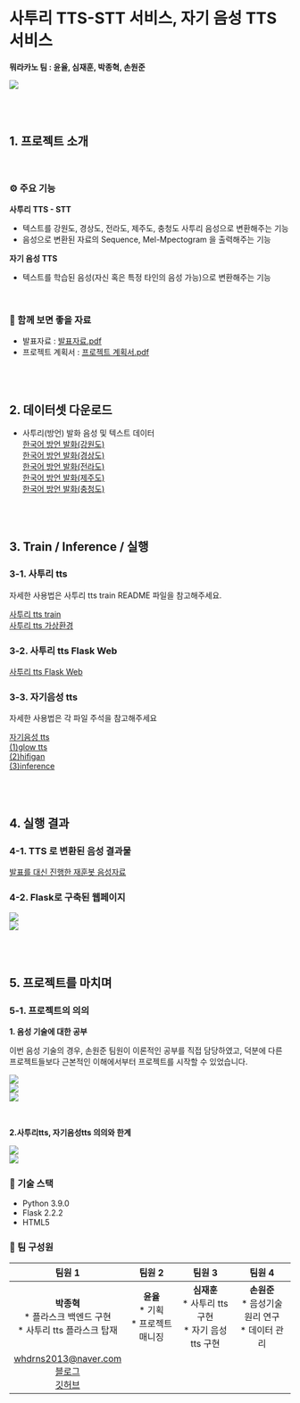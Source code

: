 # 사투리 TTS-STT 서비스, 자기 음성 TTS 서비스

**뭐라카노 팀 : 윤율, 심재훈, 박종혁, 손원준**  


![](./src/images/image_01.png)

<br>
<br>

## 1. 프로젝트 소개

<br>

### ⚙️ 주요 기능  

**사투리 TTS - STT**  
* 텍스트를 강원도, 경상도, 전라도, 제주도, 충청도 사투리 음성으로 변환해주는 기능  
* 음성으로 변환된 자료의 Sequence, Mel-Mpectogram 을 출력해주는 기능  

**자기 음성 TTS**  
* 텍스트를 학습된 음성(자신 혹은 특정 타인의 음성 가능)으로 변환해주는 기능  

<br>

### 📁 함께 보면 좋을 자료  

* 발표자료 : [발표자료.pdf](./presentation_with_script.pdf)  
* 프로젝트 계획서 : [프로젝트 계획서.pdf](./src/pm/plan.pdf)  

<br>
<br>

## 2. 데이터셋 다운로드

* 사투리(방언) 발화 음성 및 텍스트 데이터  
[한국어 방언 발화(강원도)](https://aihub.or.kr/aihubdata/data/view.do?currMenu=115&topMenu=100&aihubDataSe=realm&dataSetSn=118)  
[한국어 방언 발화(경상도)](https://aihub.or.kr/aihubdata/data/view.do?currMenu=115&topMenu=100&aihubDataSe=realm&dataSetSn=119)  
[한국어 방언 발화(전라도)](https://aihub.or.kr/aihubdata/data/view.do?currMenu=115&topMenu=100&aihubDataSe=realm&dataSetSn=120)  
[한국어 방언 발화(제주도)](https://aihub.or.kr/aihubdata/data/view.do?currMenu=115&topMenu=100&aihubDataSe=realm&dataSetSn=121)  
[한국어 방언 발화(충청도)](https://aihub.or.kr/aihubdata/data/view.do?currMenu=115&topMenu=100&aihubDataSe=realm&dataSetSn=122)


<br>
<br>

## 3. Train / Inference / 실행  

### 3-1. 사투리 tts  

자세한 사용법은 사투리 tts train README 파일을 참고해주세요.  

[사투리 tts train](./satoori_tts_train/)  
[사투리 tts 가상환경](./satoori_tts_train/satoori.yaml)  

### 3-2. 사투리 tts Flask Web  

[사투리 tts Flask Web](./satoori_tts_web/)  

###  3-3. 자기음성 tts  

자세한 사용법은 각 파일 주석을 참고해주세요  

[자기음성 tts](./custom_tts/)  
[(1)glow tts](./custom_tts/train-glowtts-v2.ipynb)  
[(2)hifigan](./custom_tts/train_hifigan_v2.ipynb)  
[(3)inference](./custom_tts/infer_v2.ipynb)  

<br>
<br>

## 4. 실행 결과  

### 4-1. TTS 로 변환된 음성 결과물  
[발표를 대신 진행한 재훈봇 음성자료](./src/result/)  

### 4-2. Flask로 구축된 웹페이지  
![](./src/images/image_02.png)  
![](./src/images/image_03.png)  


<br>
<br>

## 5. 프로젝트를 마치며

### 5-1. 프로젝트의 의의  

**1. 음성 기술에 대한 공부**  

이번 음성 기술의 경우, 손원준 팀원이 이론적인 공부를 직접 담당하였고, 덕분에 다른 프로젝트들보다 근본적인 이해에서부터 프로젝트를 시작할 수 있었습니다.  

![](./src/images/image_04.png)  
![](./src/images/image_05.png)  
![](./src/images/image_06.png)  

<br>

**2.사투리tts, 자기음성tts 의의와 한계**  

![](./src/images/image_07.png)  
![](./src/images/image_08.png)  


### 🔨 기술 스택  
- Python 3.9.0  
- Flask 2.2.2  
- HTML5  

### 👥 팀 구성원

|팀원 1|팀원 2|팀원 3|팀원 4|
|:---:|:---:|:---:|:---:|
|<center><strong>박종혁</strong><br>* 플라스크 백엔드 구현<br>* 사투리 tts 플라스크 탑재</center>|<strong>윤율</strong><br>* 기획<br>* 프로젝트 매니징|<strong>심재훈</strong><br>* 사투리 tts 구현<br>* 자기 음성 tts 구현|<strong>손원준</strong><br>* 음성기술 원리 연구<br>* 데이터 관리|
|whdrns2013@naver.com<br>[블로그](https://whdrns2013.github.io/)<br>[깃허브](https://github.com/whdrns2013/)|||

<br>
<br>